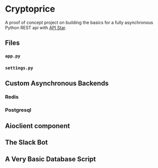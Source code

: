 # Cryptoprice

A proof of concept project on building the basics for a fully asynchronous Python REST api with [API Star](https://github.com/encode/apistar).

## Files
### `app.py`
### `settings.py`


## Custom Asynchronous Backends
### Redis
### Postgresql

## Aioclient component

## The Slack Bot

## A Very Basic Database Script

